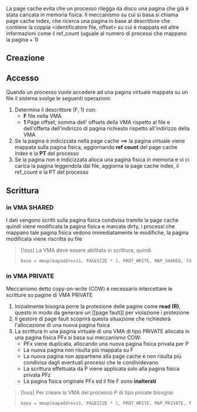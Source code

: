 La page cache evita che un processo rilegga da disco una pagina che già è stata caricata in memoria fisica.
Il meccanismo su cui si basa si chiama page cache index, che ricerca una pagina in base al descrittore che contiene la coppia <identificatore file, offset> su cui è mappata ed altre informazioni come il ref_count (uguale al numero di processi che mappano la pagina + 1)

## Creazione

## Accesso
Quando un processo vuole accedere ad una pagina virtuale mappata su un file il sistema svolge le seguenti operazioni:

1. Determina il descrittore (F, 1) con:
	- **F** file nella VMA
	- **1** Page offset, somma dell' offsets della VMA rispetto al file e dell'offerta dell'indirizzo di pagina richiesto rispetto all'indirizzo della VMA 
2. Se la pagina è indicizzata nella page cache $\implies$ la pagina virtuale viene mappata sulla pagina fisica, aggiornando **ref count** del page cache index e la **PT** del processo
3. Se la pagina non è indicizzata alloca una pagina fisica in memoria e vi ci carica la pagina leggendola dal file, aggiorna la page cache index, il ref_count e la PT del processo


## Scrittura 

### in VMA SHARED

I dati vengono scritti sulla pagina fisica condivisa tramite la page cache quindi viene modificata la pagina fisica e marcata dirty, i processi che mappano tale pagina fisica vedono immediatamente le modifiche, la pagina modificata viene riscritta su file


>[!oss]
>La VMA deve essere abilitata in scrittura, quindi
>```c
>base = mmap(mapaddress1, PAGESIZE * 3, PROT_WRITE, MAP_SHARED, fd, PAGESIZE) //PROT_WRITE al posto di PROT_READ
>```


### in VMA PRIVATE
Meccanismo detto copy-on-write (COW) è necessario intercettare le scritture su pagine di VMA PRIVATE
1. Inizialmente bisogna porre la protezione delle pagine come **read (R)**, questo in modo da generare un [[page fault]] per violazione i protezione
2. Il gestore di page fault scoprirà questa situazione che richiederà l'allocazione di una nuova pagina fisica
3. La scrittura in una pagina virtuale di una VMA di tipo PRIVATE allocata in una pagina fisica PFx si basa sul meccanismo COW:
	- PFx viene duplicata, allocando una nuova pagina fisica privata per P
	- La nuova pagina non risulta più mappata su F
	- La nuova pagina non appartiene alla page cache e non risulta più condivisa dagli eventuali processi che le condividevano
	- La scrittura effettuata da P viene applicata solo alla pagina fisica privata PFz
	- La pagina fisica originale PFx ed il file F sono **inalterati**

>[!oss]
>Per creare la VMA del processo P di tipo private bisogna:
>```c
>base = mmap(mapaddress1, PAGESIZE * 3, PROT_WRITE, MAP_PRIVATE, fd, PAGESIZE); //PROT_WRITE, MAP_PRIVATE
>```